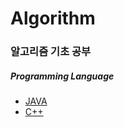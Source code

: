 # Algorithm
### 알고리즘 기초 공부

##### Programming Language
- [JAVA](https://github.com/woong2e/Algorithm/tree/main/JAVA)
- [C++](https://github.com/woong2e/Algorithm/tree/main/Cpp)
